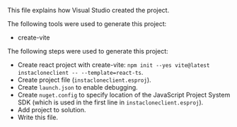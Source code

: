 This file explains how Visual Studio created the project.

The following tools were used to generate this project:
- create-vite

The following steps were used to generate this project:
- Create react project with create-vite: `npm init --yes vite@latest instacloneclient -- --template=react-ts`.
- Create project file (`instacloneclient.esproj`).
- Create `launch.json` to enable debugging.
- Create `nuget.config` to specify location of the JavaScript Project System SDK (which is used in the first line in `instacloneclient.esproj`).
- Add project to solution.
- Write this file.
